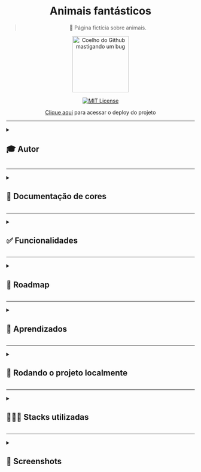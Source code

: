 <div align="center">
  
# Animais fantásticos
  
> 🦁 Página fictícia sobre animais.
  
  <img src="https://user-images.githubusercontent.com/70871620/193637502-7796eb9f-c1d7-41c6-83ef-793d15bfeb76.gif" height="150px" title="Coelho do Github mastigando um bug"/>

<br>
  
[![MIT License](https://img.shields.io/badge/License-MIT-green.svg)](https://choosealicense.com/licenses/mit/)
 
[Clique aqui](https://animais-fantasticos-sigma.vercel.app/) para acessar o deploy do projeto
  
</div>

---

<details>
<summary><h2>🎓 Autor</h2></summary>

<div align="left">
  
[Matheus Queiroz](https://github.com/matheusqueirozds) |  
:-------------------------:|
 <a href="https://github.com/matheusqueirozds"><img src="https://avatars.githubusercontent.com/u/70871620?v=4" width="100px;" alt="Foto do Matheus Queiroz no GitHub"/></a> |
  
</div>
</details>

---

<details>
<summary><h2>🎨 Documentação de cores</h2></summary>
<div>

|  Cor  | Hexadecimal |
| :---: | :---------: |
| cor 1 |   #ffbb55   |
| cor 2 |   #faf6ed   |
| cor 3 |   #ef6757   |
| cor 4 |   #222222   |

</div>  
</details>

---

<details>
<summary><h2>✅ Funcionalidades</h2></summary>

Seguem as principais features acrescentadas nesse projeto:

- [x] O site está responsivo
- [x] As informações estão organizadas por seções
- [x] O código está indentado e de fácil entendimento para futuras manutenções
- [x] Foram utilizadas tags específicas do HTML5, explorando diversas possibilidades de formatação do site
- [x] Existem contéudos dinâmicos no site, como galeria de imagens, feitos com JavaScript

</details>  
  
 --- 
 
<details>
<summary><h2>🚫 Roadmap</h2></summary>

Para concluir o projeto ainda pretendo:

- [ ] Refatorar todo o código, baseado no clean code
- [ ] Adicionar uma página de login no site
- [ ] Atualizar a UX/UI do site, levando em consideração a experiência do usuário
- [ ] Melhorar o SEO do site

</details>  
  
 --- 
 
<details>
<summary><h2>🎯 Aprendizados</h2></summary>

Esse foi meu primeiro projeto com JavaScript, no qual aprendi manipulação do DOM e lógica de programação.

</details>    
  
 ---

<details>
<summary><h2>🔄 Rodando o projeto localmente</h2></summary>  
  
Clone o projeto via HTTPS

```bash
  git clone https://github.com/matheusqueirozds/animais-fantasticos.git
```

Entre no diretório do projeto

```bash
  cd animais-fantasticos
```

Inicie o servidor pelo Go Live, disponível após a intalação da extensão Live Server ([clique aqui](https://marketplace.visualstudio.com/items?itemName=ritwickdey.LiveServer) para baixar a extensão)

![image](https://user-images.githubusercontent.com/70871620/193433021-eda88178-eec1-4580-a768-0408298cb70e.png)

</details>

---

<details>
<summary><h2>🤹🏾‍♂️ Stacks utilizadas</h2></summary>
  
- UX/UI Design
- HTML e CSS
- JavaScript
  
</details>

---

<details>
<summary><h2>🔳 Screenshots</h2></summary>

<div align="center">

Home

---

<img src="https://user-images.githubusercontent.com/70871620/194167437-e3abd256-41cb-485a-8f68-fb702f74b016.png" max-width="1220px" title="Galeria de fotos"/>

</div>
</details>
